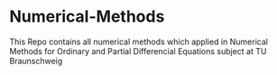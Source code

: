 # Numerical-Methods
This Repo contains all numerical methods which applied in Numerical Methods for Ordinary and Partial Differencial Equations subject at TU Braunschweig

